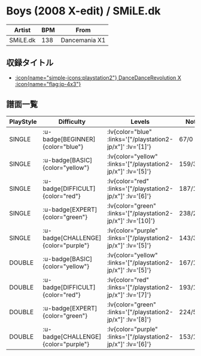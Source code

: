 # Boys (2008 X-edit) / SMiLE.dk

|Artist|BPM|From|
|------|---|----|
|SMiLE.dk|138|Dancemania X1|

## 収録タイトル

- [ :icon{name="simple-icons:playstation2"} DanceDanceRevolution X :icon{name="flag:jp-4x3"} ](/playstation2-jp/x)

## 譜面一覧

|PlayStyle|Difficulty|Levels|Notes|Movie|
|---------|----------|------|-----|-----|
|SINGLE| :u-badge[BEGINNER]{color="blue"} | :lv{color="blue" :links='["/playstation2-jp/x"]' :lv='[1]'} |67/0||
|SINGLE| :u-badge[BASIC]{color="yellow"} | :lv{color="yellow" :links='["/playstation2-jp/x"]' :lv='[5]'} |159/3||
|SINGLE| :u-badge[DIFFICULT]{color="red"} | :lv{color="red" :links='["/playstation2-jp/x"]' :lv='[6]'} |187/17||
|SINGLE| :u-badge[EXPERT]{color="green"} | :lv{color="green" :links='["/playstation2-jp/x"]' :lv='[10]'} |238/24||
|SINGLE| :u-badge[CHALLENGE]{color="purple"} | :lv{color="purple" :links='["/playstation2-jp/x"]' :lv='[5]'} |143/3(17)||
|DOUBLE| :u-badge[BASIC]{color="yellow"} | :lv{color="yellow" :links='["/playstation2-jp/x"]' :lv='[5]'} |167/1||
|DOUBLE| :u-badge[DIFFICULT]{color="red"} | :lv{color="red" :links='["/playstation2-jp/x"]' :lv='[7]'} |193/1||
|DOUBLE| :u-badge[EXPERT]{color="green"} | :lv{color="green" :links='["/playstation2-jp/x"]' :lv='[8]'} |224/5||
|DOUBLE| :u-badge[CHALLENGE]{color="purple"} | :lv{color="purple" :links='["/playstation2-jp/x"]' :lv='[6]'} |153/1(15)||
